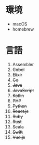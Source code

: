 # 環境
- macOS
- homebrew

# 言語
1. Assembler
1. ~~Cobol~~
1. ~~Elixir~~
1. ~~Go~~
1. ~~Java~~
1. ~~JavaScript~~
1. ~~Kotlin~~
1. ~~PHP~~
1. ~~Python~~
1. ~~React.js~~
1. ~~Ruby~~
1. ~~Rust~~
1. ~~Scala~~
1. ~~Swift~~
1. ~~Vue.js~~
